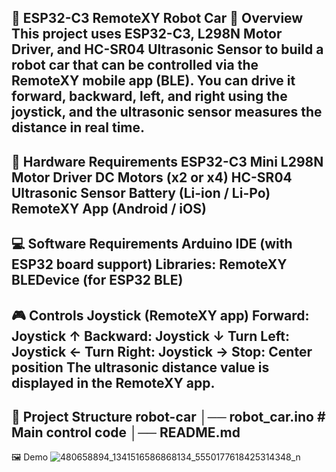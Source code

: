 🚙 ESP32-C3 RemoteXY Robot Car
📌 Overview
This project uses ESP32-C3, L298N Motor Driver, and HC-SR04 Ultrasonic Sensor
to build a robot car that can be controlled via the RemoteXY mobile app (BLE).
You can drive it forward, backward, left, and right using the joystick,
and the ultrasonic sensor measures the distance in real time.
---
🔧 Hardware Requirements
ESP32-C3 Mini
L298N Motor Driver
DC Motors (x2 or x4)
HC-SR04 Ultrasonic Sensor
Battery (Li-ion / Li-Po)
RemoteXY App (Android / iOS)
---
💻 Software Requirements
Arduino IDE (with ESP32 board support)
Libraries:
RemoteXY
BLEDevice (for ESP32 BLE)
---
🎮 Controls
Joystick (RemoteXY app)
Forward: Joystick ↑
Backward: Joystick ↓
Turn Left: Joystick ←
Turn Right: Joystick →
Stop: Center position
The ultrasonic distance value is displayed in the RemoteXY app.
---
📂 Project Structure
robot-car
│── robot_car.ino   # Main control code
│── README.md
---
🖼️ Demo
![480658894_1341516586868134_5550177618425314348_n](https://github.com/user-attachments/assets/2c5c89c7-e9fe-4c14-8bf7-ac85c9c1130e)


